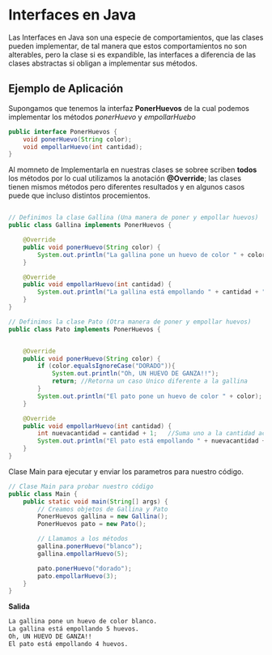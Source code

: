 # Interfaces en Java

Las Interfaces en Java son una especie de comportamientos, que
las clases pueden implementar, de tal manera que estos comportamientos
no son alterables, pero la clase si es expandible, las interfaces a 
diferencia de las clases abstractas si obligan a implementar sus 
métodos.

## Ejemplo de Aplicación
Supongamos que tenemos la interfaz **PonerHuevos** de la cual podemos
implementar los métodos _ponerHuevo_ y _empollarHuebo_

```java
public interface PonerHuevos {
    void ponerHuevo(String color);
    void empollarHuevo(int cantidad);
}
```

Al momneto de Implementarla en nuestras clases se sobree scriben **todos** los
métodos por lo cual utilizamos la anotación **@Override**; las clases tienen mismos
métodos pero diferentes resultados y en algunos casos puede que incluso distintos
procemientos.

```java

// Definimos la clase Gallina (Una manera de poner y empollar huevos)
public class Gallina implements PonerHuevos {

    @Override
    public void ponerHuevo(String color) {
        System.out.println("La gallina pone un huevo de color " + color);
    }

    @Override
    public void empollarHuevo(int cantidad) {
        System.out.println("La gallina está empollando " + cantidad + " huevos.");
    }
}

// Definimos la clase Pato (Otra manera de poner y empollar huevos)
public class Pato implements PonerHuevos {


    @Override
    public void ponerHuevo(String color) {
        if (color.equalsIgnoreCase("DORADO")){
            System.out.println("Oh, UN HUEVO DE GANZA!!");
            return; //Retorna un caso Unico diferente a la gallina
        }
        System.out.println("El pato pone un huevo de color " + color);
    }

    @Override
    public void empollarHuevo(int cantidad) {
        int nuevacantidad = cantidad + 1;   //Suma uno a la cantidad actual a diferencia de la gallina
        System.out.println("El pato está empollando " + nuevacantidad + " huevos.");
    }
}
```

Clase Main para ejecutar y enviar los parametros para nuestro código.
```java
// Clase Main para probar nuestro código
public class Main {
    public static void main(String[] args) {
        // Creamos objetos de Gallina y Pato
        PonerHuevos gallina = new Gallina();
        PonerHuevos pato = new Pato();

        // Llamamos a los métodos
        gallina.ponerHuevo("blanco");
        gallina.empollarHuevo(5);

        pato.ponerHuevo("dorado");
        pato.empollarHuevo(3);
    }
}
```

**Salida**
```sh
La gallina pone un huevo de color blanco.
La gallina está empollando 5 huevos.
Oh, UN HUEVO DE GANZA!!
El pato está empollando 4 huevos.
```
